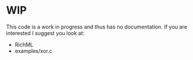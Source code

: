 # WIP
This code is a work in progress and thus has no documentation. If you are interested I suggest you look at:
- RichML
- examples/xor.c
